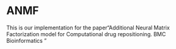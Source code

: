 # ANMF
This is our implementation for the paper“Additional Neural Matrix Factorization model for Computational drug repositioning. BMC Bioinformatics ”
